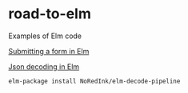 # road-to-elm
Examples of Elm code

[Submitting a form in Elm](https://github.com/bigbinary/road-to-elm/tree/master/subitting-a-form)

[Json decoding in Elm](https://github.com/bigbinary/road-to-elm/tree/master/json-decoding)

```
elm-package install NoRedInk/elm-decode-pipeline
```
